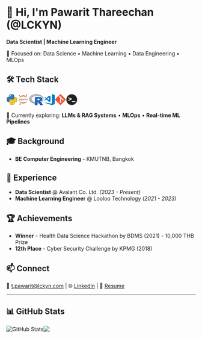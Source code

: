 # 👋 Hi, I'm Pawarit Thareechan (@LCKYN)

**Data Scientist | Machine Learning Engineer**

🎯 Focused on: Data Science • Machine Learning • Data Engineering • MLOps

## 🛠️ Tech Stack
<img align="left" alt="Python" height="30px" src="icon/python.png" />
<img align="left" alt="Jupyter Notebook" height="30px" src="icon/jupyter-notebook.png" />
<img align="left" alt="R" height="30px" src="icon/r.png"/>
<img align="left" alt="Visual Studio Code" height="30px" src="icon/visual-studio-code.png" />
<img align="left" alt="Git" height="30px" src="icon/git.png" />
<img align="left" alt="Terminal" height="30px" src="icon/terminal.png" />

<br /><br />

🌱 Currently exploring: **LLMs & RAG Systems** • **MLOps** • **Real-time ML Pipelines**

## 🎓 Background
* **BE Computer Engineering** - KMUTNB, Bangkok

## 💼 Experience
* **Data Scientist** @ Avalant Co. Ltd. *(2023 - Present)*
* **Machine Learning Engineer** @ Looloo Technology *(2021 - 2023)*

## 🏆 Achievements
* **Winner** - Health Data Science Hackathon by BDMS (2021) - 10,000 THB Prize
* **12th Place** - Cyber Security Challenge by KPMG (2018)

## 📫 Connect
📧 t.pawarit@lckyn.com | 🌐 [LinkedIn](https://linkedin.lckyn.com) | 📄 [Resume](https://resume.lckyn.com)

---

## 📊 GitHub Stats

<img align="left" alt="GitHub Stats" src="https://github-readme-stats.vercel.app/api?username=lckyn&show_icons=true&hide_border=true&theme=dracula" />

<img height="180em" src="https://github-readme-stats.vercel.app/api/top-langs/?username=lckyn&layout=compact&langs_count=7&theme=dracula&include_all_commits=true&count_private=true"/>
